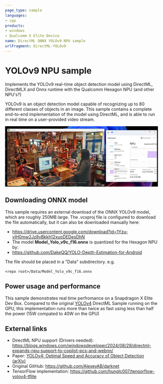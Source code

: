 ```yaml
---
page_type: sample
languages:
- cpp
products:
- windows
- Qualcomm X Elite Device
name: DirectML ONNX YOLOv9 NPU sample
urlFragment: DirectML-YOLOv9
---
```


# YOLOv9 NPU sample

Implements the YOLOv9 real-time object detection model using DirectML, DirectMLX and Onnx runtime with the Qualcomm Hexagon NPU (and other NPU's?)

YOLOv9 is an object detection model capable of recognizing up to 80 different classes of objects in an image. This sample contains a complete end-to-end implementation of the model using DirectML, and is able to run in real time on a user-provided video stream. 

![Screenshot](./Assets/screenshot.jpg)

## Downloading ONNX model

This sample requires an external download of the ONNX YOLOv9 model, which are roughly 250MB large. The .vcxproj file is configured to download the file automatically, but it can also be downloaded manually here:
* https://drive.usercontent.google.com/download?id=1Yzu-vlH0mw2Jz8yBkkh12xuoDEDesDhN
* The model **Model_Yolo_v9c_f16.onnx** is quantized for the Hexagon NPU by:
* https://github.com/DakeQQ/YOLO-Depth-Estimation-for-Android

The file should be placed in a "Data" subdirectory. e.g.

`<repo root>/Data/Model_Yolo_v9c_f16.onnx`

## Power usage and performance

This sample demonstrates real time perfromance on a Snapdragon X Elite Dev Box. Compared to the original [YOLOv4](https://github.com/microsoft/DirectML/tree/master/Samples/yolov4) DirectML Sample running on the GPU, this implementation runs more than twice as fast using less than half the power (15W compated to 40W on the GPU)

## External links

* DirectML NPU support (Drivers needed): https://blogs.windows.com/windowsdeveloper/2024/08/29/directml-expands-npu-support-to-copilot-pcs-and-webnn/
* Paper: [YOLOv4: Optimal Speed and Accuracy of Object Detection
 (arXiv)](https://arxiv.org/abs/2004.10934)
* Original GitHub: https://github.com/AlexeyAB/darknet
* TensorFlow implementation: https://github.com/hunglc007/tensorflow-yolov4-tflite
